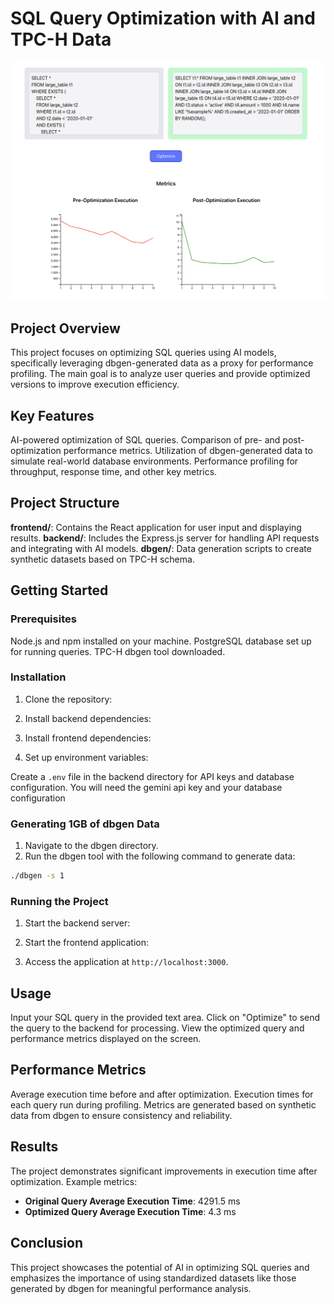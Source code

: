 # SQL Query Optimization with AI and TPC-H Data
![Alt text](snapshot.png)
## Project Overview
This project focuses on optimizing SQL queries using AI models, specifically leveraging dbgen-generated data as a proxy for performance profiling.
The main goal is to analyze user queries and provide optimized versions to improve execution efficiency.

## Key Features
AI-powered optimization of SQL queries.
Comparison of pre- and post-optimization performance metrics.
Utilization of dbgen-generated data to simulate real-world database environments.
Performance profiling for throughput, response time, and other key metrics.

## Project Structure
**frontend/**: Contains the React application for user input and displaying results.
**backend/**: Includes the Express.js server for handling API requests and integrating with AI models.
**dbgen/**: Data generation scripts to create synthetic datasets based on TPC-H schema.

## Getting Started

### Prerequisites
Node.js and npm installed on your machine.
PostgreSQL database set up for running queries.
TPC-H dbgen tool downloaded.

### Installation
1. Clone the repository:

2. Install backend dependencies:

3. Install frontend dependencies:

4. Set up environment variables:

Create a `.env` file in the backend directory for API keys and database configuration.
You will need the gemini api key and your database configuration

### Generating 1GB of dbgen Data
1. Navigate to the dbgen directory.
2. Run the dbgen tool with the following command to generate data:
```bash
./dbgen -s 1
```

### Running the Project
1. Start the backend server:

2. Start the frontend application:

3. Access the application at `http://localhost:3000`.

## Usage
Input your SQL query in the provided text area.
Click on "Optimize" to send the query to the backend for processing.
View the optimized query and performance metrics displayed on the screen.

## Performance Metrics
Average execution time before and after optimization.
Execution times for each query run during profiling.
Metrics are generated based on synthetic data from dbgen to ensure consistency and reliability.

## Results
The project demonstrates significant improvements in execution time after optimization.
Example metrics:
- **Original Query Average Execution Time**: 4291.5 ms
- **Optimized Query Average Execution Time**: 4.3 ms

## Conclusion
This project showcases the potential of AI in optimizing SQL queries and emphasizes the importance of using standardized datasets like those generated by dbgen for meaningful performance analysis.

